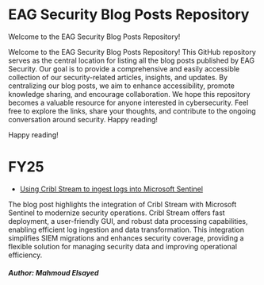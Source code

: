 # EAG Security Blog Posts Repository

Welcome to the EAG Security Blog Posts Repository!

Welcome to the EAG Security Blog Posts Repository! This GitHub repository serves as the central location for listing all the blog posts published by EAG Security. Our goal is to provide a comprehensive and easily accessible collection of our security-related articles, insights, and updates. By centralizing our blog posts, we aim to enhance accessibility, promote knowledge sharing, and encourage collaboration. We hope this repository becomes a valuable resource for anyone interested in cybersecurity. Feel free to explore the links, share your thoughts, and contribute to the ongoing conversation around security. Happy reading!

Happy reading!

# FY25

- [Using Cribl Stream to ingest logs into Microsoft Sentinel](https://techcommunity.microsoft.com/blog/microsoftsentinelblog/using-cribl-stream-to-ingest-logs-into-microsoft-sentinel/4179790)

The blog post highlights the integration of Cribl Stream with Microsoft Sentinel to modernize security operations. Cribl Stream offers fast deployment, a user-friendly GUI, and robust data processing capabilities, enabling efficient log ingestion and data transformation. This integration simplifies SIEM migrations and enhances security coverage, providing a flexible solution for managing security data and improving operational efficiency.

##### Author: Mahmoud Elsayed
